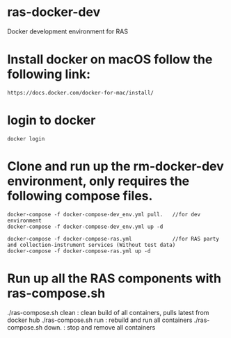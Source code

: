 # ras-docker-dev
Docker development environment for RAS

# Install docker on macOS follow the following link:

    https://docs.docker.com/docker-for-mac/install/

# login to docker

    docker login

#  Clone and run up the rm-docker-dev environment, only requires the following compose files.
    
    docker-compose -f docker-compose-dev_env.yml pull.   //for dev environment
    docker-compose -f docker-compose-dev_env.yml up -d         

    docker-compose -f docker-compose-ras.yml             //for RAS party and collection-instrument services (Without test data)
    docker-compose -f docker-compose-ras.yml up -d   

# Run up all the RAS components with ras-compose.sh

  ./ras-compose.sh clean : clean build of all containers, pulls latest from docker hub
  ./ras-compose.sh run   : rebuild and run all containers
  ./ras-compose.sh down. : stop and remove all containers
